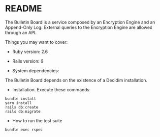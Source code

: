 # README

The Bulletin Board is a service composed by an Encryption Engine and an Append-Only Log. External queries to the Encryption Engine are allowed through an API.


Things you may want to cover:

* Ruby version: 2.6
* Rails version: 6

* System dependencies:

The Bulletin Board depends on the existence of a Decidim installation.


* Installation. Execute these commands:
```
bundle install
yarn install
rails db:create
rails db:migrate
```


* How to run the test suite
```
bundle exec rspec
```